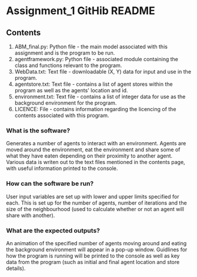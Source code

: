 # Assignment_1 GitHib README
## Contents
1. ABM_final.py: Python file - the main model associated with this assignment and is the program to be run.         
2. agentframework.py: Python file - associated module containing the class and functions relevant to the program.        
3. WebData.txt: Text file - downloadable (X, Y) data for input and use in the program.                                     
4. agentstore.txt: Text file - contains a list of agent stores within the program as well as the agents' location and id.
5. environment.txt: Text file - contains a list of integer data for use as the background environment for the program.
6. LICENCE: File - contains information regarding the licencing of the contents associated with this program.
### What is the software?
Generates a number of agents to interact with an environment. Agents are moved around the environment, 
eat the environment and share some of what they have eaten depending on their proximity to another agent. 
Various data is writen out to the text files mentioned in the contents page, with useful information printed to the console.
### How can the software be run?
User input variables are set up with lower and upper limits specified for each. This is set up for the number of agents,
number of iterations and the size of the neighbourhood (used to calculate whether or not an agent will share with another).
### What are the expected outputs?
An animation of the specified number of agents moving around and eating the background environment will appear in a pop-up
window. Guidlines for how the program is running will be printed to the console as well as key data from the program (such as
initial and final agent location and store details).
